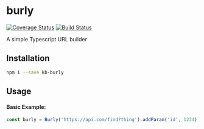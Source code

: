 # burly
[![Coverage Status](https://coveralls.io/repos/github/128keaton/burly/badge.svg?branch=master)](https://coveralls.io/github/128keaton/burly?branch=master)
[![Build Status](https://travis-ci.com/128keaton/burly.svg?branch=master)](https://travis-ci.com/128keaton/burly)

A simple Typescript URL builder

## Installation

```sh
npm i --save kb-burly
```

## Usage

#### Basic Example:

```ts
const burly = Burly('https://api.com/find?thing').addParam('id', 1234);            
```
